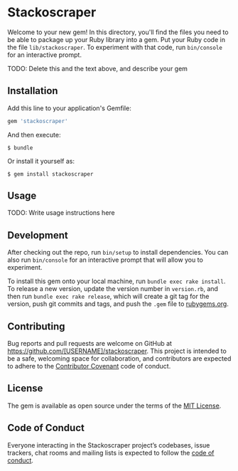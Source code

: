 # Stackoscraper

Welcome to your new gem! In this directory, you'll find the files you need to be able to package up your Ruby library into a gem. Put your Ruby code in the file `lib/stackoscraper`. To experiment with that code, run `bin/console` for an interactive prompt.

TODO: Delete this and the text above, and describe your gem

## Installation

Add this line to your application's Gemfile:

```ruby
gem 'stackoscraper'
```

And then execute:

    $ bundle

Or install it yourself as:

    $ gem install stackoscraper

## Usage

TODO: Write usage instructions here

## Development

After checking out the repo, run `bin/setup` to install dependencies. You can also run `bin/console` for an interactive prompt that will allow you to experiment.

To install this gem onto your local machine, run `bundle exec rake install`. To release a new version, update the version number in `version.rb`, and then run `bundle exec rake release`, which will create a git tag for the version, push git commits and tags, and push the `.gem` file to [rubygems.org](https://rubygems.org).

## Contributing

Bug reports and pull requests are welcome on GitHub at https://github.com/[USERNAME]/stackoscraper. This project is intended to be a safe, welcoming space for collaboration, and contributors are expected to adhere to the [Contributor Covenant](http://contributor-covenant.org) code of conduct.

## License

The gem is available as open source under the terms of the [MIT License](https://opensource.org/licenses/MIT).

## Code of Conduct

Everyone interacting in the Stackoscraper project’s codebases, issue trackers, chat rooms and mailing lists is expected to follow the [code of conduct](https://github.com/[USERNAME]/stackoscraper/blob/master/CODE_OF_CONDUCT.md).
